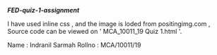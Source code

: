 
***FED-quiz-1-assignment***

I have used inline css , and the image is loded from positingimg.com , Source code can be viewed on ' MCA_10011_19 Quiz 1.html '.

Name : Indranil Sarmah
Rollno : MCA/10011/19




